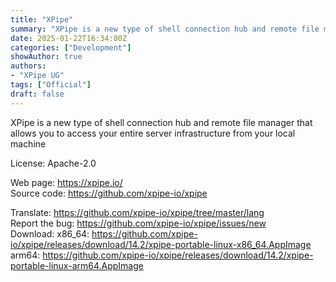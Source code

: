 ```yaml
---
title: "XPipe"
summary: "XPipe is a new type of shell connection hub and remote file manager that allows you to access your entire server infrastructure from your local machine"
date: 2025-01-22T16:34:00Z
categories: ["Development"]
showAuthor: true
authors:
- "XPipe UG"
tags: ["Official"]
draft: false
---
```


XPipe is a new type of shell connection hub and remote file manager that allows you to access your entire server infrastructure from your local machine

License: Apache-2.0

Web page: <https://xpipe.io/>  
Source code: <https://github.com/xpipe-io/xpipe>

Translate: <https://github.com/xpipe-io/xpipe/tree/master/lang>  
Report the bug: <https://github.com/xpipe-io/xpipe/issues/new>  
Download:   x86_64: <https://github.com/xpipe-io/xpipe/releases/download/14.2/xpipe-portable-linux-x86_64.AppImage>  
            arm64: <https://github.com/xpipe-io/xpipe/releases/download/14.2/xpipe-portable-linux-arm64.AppImage>
